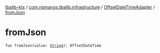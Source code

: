 [tbalib-ktx](../../index.md) / [com.npmanos.tbalib.infrastructure](../index.md) / [OffsetDateTimeAdapter](index.md) / [fromJson](./from-json.md)

# fromJson

`fun fromJson(value: `[`String`](https://kotlinlang.org/api/latest/jvm/stdlib/kotlin/-string/index.html)`): OffsetDateTime`